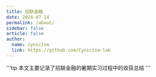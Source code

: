 ```yaml
---
title: 招联金融
date: 2024-07-14
permalink: /about/
sidebar: false
article: false
author:
  name: cynicism
  link: https://github.com/Cynicism-lab
---
```

'''tip 
本文主要记录了招联金融的暑期实习过程中的收获总结
'''


